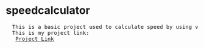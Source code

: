 # speedcalculator
<pre>
  This is a basic project used to calculate speed by using values of time and distance received using html form.
  This is my project link:
   <a href="https://pureddylavanya.github.io/speedcalculator.github.io/">Project Link</a>
</pre>
